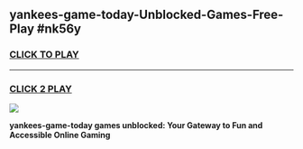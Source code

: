 
## yankees-game-today-Unblocked-Games-Free-Play #nk56y
<h3>
<a href="https://us.freeplayer.one?title=yankees-game-today&ref=9M">CLICK TO PLAY</a></h3>
<hr>

<h3>
<a href="https://us.freeplayer.one?title=yankees-game-today&ref=9M">CLICK 2 PLAY</a>
  
</h3>

<a href="https://us.freeplayer.one?title=yankees-game-today&ref=9M"><img src="https://clearcache.store/games.png"></a>


**yankees-game-today games unblocked: Your Gateway to Fun and Accessible Online Gaming**
